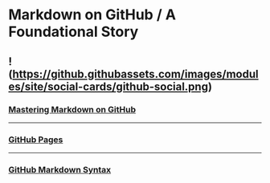 # Markdown on GitHub / A Foundational Story
!(https://github.githubassets.com/images/modules/site/social-cards/github-social.png)
---
### [Mastering Markdown on GitHub](https://guides.github.com/features/mastering-markdown/0)
---
### [GitHub Pages](https://pages.github.com/)
---
### [GitHub Markdown Syntax](https://docs.github.com/en/github/writing-on-github/basic-writing-and-formatting-syntax)
